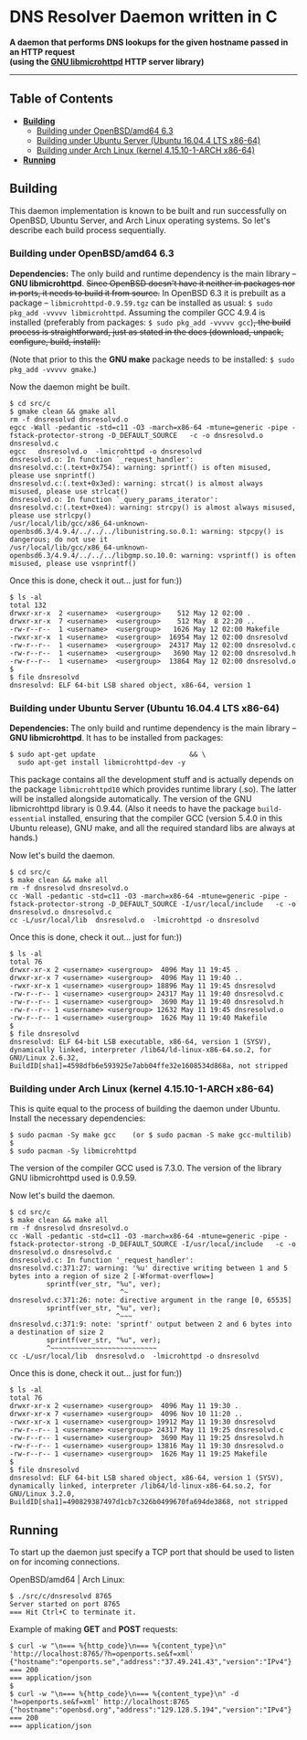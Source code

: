 # DNS Resolver Daemon written in C

**A daemon that performs DNS lookups for the given hostname passed in an HTTP request
<br />(using the [GNU libmicrohttpd](https://gnu.org/software/libmicrohttpd "GNU libmicrohttpd") HTTP server library)**

---

## Table of Contents

* **[Building](#building)**
  * [Building under OpenBSD/amd64 6.3](#building-under-openbsdamd64-63)
  * [Building under Ubuntu Server (Ubuntu 16.04.4 LTS x86-64)](#building-under-ubuntu-server-ubuntu-16044-lts-x86-64)
  * [Building under Arch Linux (kernel 4.15.10-1-ARCH x86-64)](#building-under-arch-linux-kernel-41510-1-arch-x86-64)
* **[Running](#running)**

## Building

This daemon implementation is known to be built and run successfully on OpenBSD, Ubuntu Server, and Arch Linux operating systems. So let's describe each build process sequentially.

### Building under OpenBSD/amd64 6.3

**Dependencies:** The only build and runtime dependency is the main library &ndash; **GNU libmicrohttpd**. ~~Since OpenBSD doesn't have it neither in packages nor in ports, it needs to build it from source.~~ In OpenBSD 6.3 it is prebuilt as a package &ndash; `libmicrohttpd-0.9.59.tgz` can be installed as usual: `$ sudo pkg_add -vvvvv libmicrohttpd`. Assuming the compiler GCC 4.9.4 is installed (preferably from packages: `$ sudo pkg_add -vvvvv gcc`)~~, the build process is straightforward, just as stated in the docs (download, unpack, configure, build, install):~~

(Note that prior to this the **GNU make** package needs to be installed: `$ sudo pkg_add -vvvvv gmake`.)

Now the daemon might be built.

```
$ cd src/c
$ gmake clean && gmake all
rm -f dnsresolvd dnsresolvd.o
egcc -Wall -pedantic -std=c11 -O3 -march=x86-64 -mtune=generic -pipe -fstack-protector-strong -D_DEFAULT_SOURCE   -c -o dnsresolvd.o dnsresolvd.c
egcc   dnsresolvd.o  -lmicrohttpd -o dnsresolvd
dnsresolvd.o: In function `_request_handler':
dnsresolvd.c:(.text+0x754): warning: sprintf() is often misused, please use snprintf()
dnsresolvd.c:(.text+0x3ed): warning: strcat() is almost always misused, please use strlcat()
dnsresolvd.o: In function `_query_params_iterator':
dnsresolvd.c:(.text+0xe4): warning: strcpy() is almost always misused, please use strlcpy()
/usr/local/lib/gcc/x86_64-unknown-openbsd6.3/4.9.4/../../../libunistring.so.0.1: warning: stpcpy() is dangerous; do not use it
/usr/local/lib/gcc/x86_64-unknown-openbsd6.3/4.9.4/../../../libgmp.so.10.0: warning: vsprintf() is often misused, please use vsnprintf()
```

Once this is done, check it out... just for fun:))

```
$ ls -al
total 132
drwxr-xr-x  2 <username>  <usergroup>    512 May 12 02:00 .
drwxr-xr-x  7 <username>  <usergroup>    512 May  8 22:20 ..
-rw-r--r--  1 <username>  <usergroup>   1626 May 12 02:00 Makefile
-rwxr-xr-x  1 <username>  <usergroup>  16954 May 12 02:00 dnsresolvd
-rw-r--r--  1 <username>  <usergroup>  24317 May 12 02:00 dnsresolvd.c
-rw-r--r--  1 <username>  <usergroup>   3690 May 12 02:00 dnsresolvd.h
-rw-r--r--  1 <username>  <usergroup>  13864 May 12 02:00 dnsresolvd.o
$
$ file dnsresolvd
dnsresolvd: ELF 64-bit LSB shared object, x86-64, version 1
```

### Building under Ubuntu Server (Ubuntu 16.04.4 LTS x86-64)

**Dependencies:** The only build and runtime dependency is the main library &ndash; **GNU libmicrohttpd**. It has to be installed from packages:

```
$ sudo apt-get update                       && \
  sudo apt-get install libmicrohttpd-dev -y
```

This package contains all the development stuff and is actually depends on the package `libmicrohttpd10` which provides runtime library (.so). The latter will be installed alongside automatically. The version of the GNU libmicrohttpd library is 0.9.44. (Also it needs to have the package `build-essential` installed, ensuring that the compiler GCC (version 5.4.0 in this Ubuntu release), GNU make, and all the required standard libs are always at hands.)

Now let's build the daemon.

```
$ cd src/c
$ make clean && make all
rm -f dnsresolvd dnsresolvd.o
cc -Wall -pedantic -std=c11 -O3 -march=x86-64 -mtune=generic -pipe -fstack-protector-strong -D_DEFAULT_SOURCE -I/usr/local/include   -c -o dnsresolvd.o dnsresolvd.c
cc -L/usr/local/lib  dnsresolvd.o  -lmicrohttpd -o dnsresolvd
```

Once this is done, check it out... just for fun:))

```
$ ls -al
total 76
drwxr-xr-x 2 <username> <usergroup>  4096 May 11 19:45 .
drwxr-xr-x 7 <username> <usergroup>  4096 May 11 19:40 ..
-rwxr-xr-x 1 <username> <usergroup> 18896 May 11 19:45 dnsresolvd
-rw-r--r-- 1 <username> <usergroup> 24317 May 11 19:40 dnsresolvd.c
-rw-r--r-- 1 <username> <usergroup>  3690 May 11 19:40 dnsresolvd.h
-rw-r--r-- 1 <username> <usergroup> 12632 May 11 19:45 dnsresolvd.o
-rw-r--r-- 1 <username> <usergroup>  1626 May 11 19:40 Makefile
$
$ file dnsresolvd
dnsresolvd: ELF 64-bit LSB executable, x86-64, version 1 (SYSV), dynamically linked, interpreter /lib64/ld-linux-x86-64.so.2, for GNU/Linux 2.6.32, BuildID[sha1]=4598dfb6e593925e7abb04ffe32e1608534d868a, not stripped
```

### Building under Arch Linux (kernel 4.15.10-1-ARCH x86-64)

This is quite equal to the process of building the daemon under Ubuntu. Install the necessary dependencies:

```
$ sudo pacman -Sy make gcc    (or $ sudo pacman -S make gcc-multilib)
$
$ sudo pacman -Sy libmicrohttpd
```

The version of the compiler GCC used is 7.3.0. The version of the library GNU libmicrohttpd used is 0.9.59.

Now let's build the daemon.

```
$ cd src/c
$ make clean && make all
rm -f dnsresolvd dnsresolvd.o
cc -Wall -pedantic -std=c11 -O3 -march=x86-64 -mtune=generic -pipe -fstack-protector-strong -D_DEFAULT_SOURCE -I/usr/local/include   -c -o dnsresolvd.o dnsresolvd.c
dnsresolvd.c: In function '_request_handler':
dnsresolvd.c:371:27: warning: '%u' directive writing between 1 and 5 bytes into a region of size 2 [-Wformat-overflow=]
         sprintf(ver_str, "%u", ver);
                           ^~
dnsresolvd.c:371:26: note: directive argument in the range [0, 65535]
         sprintf(ver_str, "%u", ver);
                          ^~~~
dnsresolvd.c:371:9: note: 'sprintf' output between 2 and 6 bytes into a destination of size 2
         sprintf(ver_str, "%u", ver);
         ^~~~~~~~~~~~~~~~~~~~~~~~~~~
cc -L/usr/local/lib  dnsresolvd.o  -lmicrohttpd -o dnsresolvd
```

Once this is done, check it out... just for fun:))

```
$ ls -al
total 76
drwxr-xr-x 2 <username> <usergroup>  4096 May 11 19:30 .
drwxr-xr-x 7 <username> <usergroup>  4096 Nov 10 11:20 ..
-rwxr-xr-x 1 <username> <usergroup> 19912 May 11 19:30 dnsresolvd
-rw-r--r-- 1 <username> <usergroup> 24317 May 11 19:25 dnsresolvd.c
-rw-r--r-- 1 <username> <usergroup>  3690 May 11 19:25 dnsresolvd.h
-rw-r--r-- 1 <username> <usergroup> 13816 May 11 19:30 dnsresolvd.o
-rw-r--r-- 1 <username> <usergroup>  1626 May 11 19:25 Makefile
$
$ file dnsresolvd
dnsresolvd: ELF 64-bit LSB shared object, x86-64, version 1 (SYSV), dynamically linked, interpreter /lib64/ld-linux-x86-64.so.2, for GNU/Linux 3.2.0, BuildID[sha1]=490829387497d1cb7c326b0499670fa694de3868, not stripped
```

## Running

To start up the daemon just specify a TCP port that should be used to listen on for incoming connections.

OpenBSD/amd64 | Arch Linux:

```
$ ./src/c/dnsresolvd 8765
Server started on port 8765
=== Hit Ctrl+C to terminate it.
```

Example of making **GET** and **POST** requests:

```
$ curl -w "\n=== %{http_code}\n=== %{content_type}\n" 'http://localhost:8765/?h=openports.se&f=xml'
{"hostname":"openports.se","address":"37.49.241.43","version":"IPv4"}
=== 200
=== application/json
$
$ curl -w "\n=== %{http_code}\n=== %{content_type}\n" -d 'h=openports.se&f=xml' http://localhost:8765
{"hostname":"openbsd.org","address":"129.128.5.194","version":"IPv4"}
=== 200
=== application/json
```
